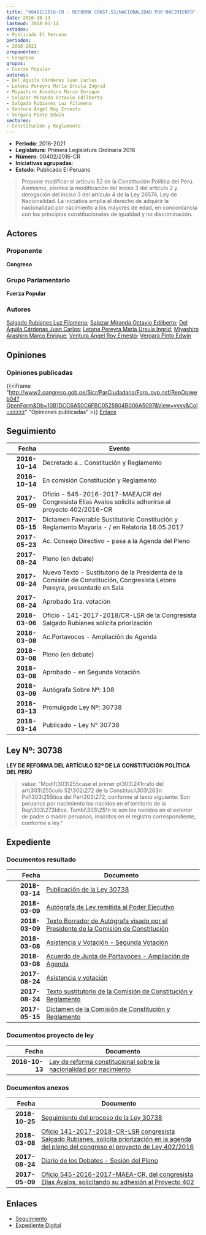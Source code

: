 ```yaml
---
title: "00402/2016-CR - REFORMA CONST.52/NACIONALIDAD POR NACIMIENTO"
date: 2016-10-13
lastmod: 2018-03-14
estados:
- Publicado El Peruano
periodos:
- 2016-2021
proponentes:
- Congreso
grupos:
- Fuerza Popular
autores:
- Del Águila Cárdenas Juan Carlos
- Letona Pereyra María Úrsula Ingrid
- Miyashiro Arashiro Marco Enrique
- Salazar Miranda Octavio Edilberto
- Salgado Rubianes Luz Filomena
- Ventura Ángel Roy Ernesto
- Vergara Pinto Edwin
sectores:
- Constitución y Reglamento
---
```

- **Periodo**: 2016-2021
- **Legislatura**: Primera Legislatura Ordinaria 2016
- **Número**: 00402/2016-CR
- **Iniciativas agrupadas**: 
- **Estado**: Publicado El Peruano

> Propone modificar el artículo 52 de la Constitución Política del Perú. Asimismo, plantea la modificación del inciso 3 del artículo 2 y derogación del inciso 3 del artículo 4 de la Ley 26574, Ley de Nacionalidad. La iniciativa amplía el derecho de adquirir la nacionalidad por nacimiento a los mayores de edad, en concordancia con los principios constitucionales de igualdad y no discriminación.


## Actores

### Proponente

**Congreso**

### Grupo Parlamentario

**Fuerza Popular**

### Autores

[Salgado Rubianes Luz Filomena](mailto:mailto:lsalgado@congreso.gob.pe); [Salazar Miranda Octavio Edilberto](mailto:mailto:osalazar@congreso.gob.pe); [Del Águila Cárdenas Juan Carlos](mailto:mailto:jdelaguila@congreso.gob.pe); [Letona Pereyra María Úrsula Ingrid](mailto:mailto:mletona@congreso.gob.pe); [Miyashiro Arashiro Marco Enrique](mailto:mailto:mmiyashiro@congreso.gob.pe); [Ventura Ángel Roy Ernesto](mailto:mailto:rventura@congreso.gob.pe); [Vergara Pinto Edwin](mailto:mailto:evergara@congreso.gob.pe)

## Opiniones

### Opiniones publicadas

{{<iframe "http://www2.congreso.gob.pe/Sicr/ParCiudadana/Foro_pvp.nsf/RepOpiweb04?OpenForm&Db=10B1DCC6A50C6FBC0525804B006A5097&View=yyyy&Col=zzzzz" "Opiniones publicadas" >}}
[Enlace](http://www2.congreso.gob.pe/Sicr/ParCiudadana/Foro_pvp.nsf/RepOpiweb04?OpenForm&Db=10B1DCC6A50C6FBC0525804B006A5097&View=yyyy&Col=zzzzz)


## Seguimiento

| Fecha | Evento |
|------:|--------|
| **2016-10-14** | Decretado a... Constitución y Reglamento |
| **2016-10-14** | En comisión Constitución y Reglamento |
| **2017-05-09** | Oficio - 545-2016-2017-MAEA/CR del Congresista Elías Avalos solicita adherirse al proyecto 402/2016-CR |
| **2017-05-15** | Dictamen Favorable Sustitutorio Constitución y Reglamento Mayoria - / en Relatoría 16.05.2017 |
| **2017-05-23** | Ac. Consejo Directivo - pasa a la Agenda del Pleno |
| **2017-08-24** | Pleno (en debate) |
| **2017-08-24** | Nuevo Texto - Sustitutorio de la Presidenta de la Comisión de Constitución, Congresista Letona Pereyra, presentado en Sala |
| **2017-08-24** | Aprobado 1ra. votación |
| **2018-03-06** | Oficio - 141-2017-2018/CR-LSR de la Congresista Salgado Rubianes solicita priorización |
| **2018-03-08** | Ac.Portavoces - Ampliación de Agenda |
| **2018-03-08** | Pleno (en debate) |
| **2018-03-08** | Aprobado - en Segunda Votación |
| **2018-03-09** | Autógrafa Sobre Nº: 108 |
| **2018-03-13** | Promulgado Ley Nº: 30738 |
| **2018-03-14** | Publicado - Ley N° 30738 |

## Ley Nº: 30738

**LEY DE REFORMA DEL ARTÍCULO 52º DE LA CONSTITUCIÓN POLÍTICA DEL PERÚ**

> value: "Modif\303\255case el primer p\303\241rrafo del art\303\255culo 52\302\272 de la Constituci\303\263n Pol\303\255tica del Per\303\272, conforme al texto siguiente: Son peruanos por nacimiento los nacidos en el territorio de la Rep\303\272blica. Tambi\303\251n lo son los nacidos en el exterior de padre o madre peruanos, inscritos en el registro correspondiente, conforme a ley."


## Expediente

### Documentos resultado

| Fecha | Documento |
|------:|-----------|
| **2018-03-14** | [Publicación de la Ley 30738](http://www.leyes.congreso.gob.pe/Documentos/2016_2021/ADLP/Normas_Legales/30738-LEY.pdf) |
| **2018-03-09** | [Autógrafa de Ley remitida al Poder Ejecutivo](http://www.leyes.congreso.gob.pe/Documentos/2016_2021/ADLP/Texto_Aprobado/AU0040220180309..pdf) |
| **2018-03-09** | [Texto Borrador de Autógrafa visado por el Presidente de la Comisión de Constitución](http://www.leyes.congreso.gob.pe/Documentos/2016_2021/Texto_Borrador_de_Autografa/BAU00402_20180309.pdf) |
| **2018-03-08** | [Asistencia y Votación - Segunda Votación](http://www.leyes.congreso.gob.pe/Documentos/2016_2021/Asistencia_y_Votacion/Proyectos_de_Ley/Exoneracion_de_Segunda_Votacion/ESV00402_20180308.pdf) |
| **2018-03-08** | [Acuerdo de Junta de Portavoces - Ampliación de Agenda](http://www.leyes.congreso.gob.pe/Documentos/2016_2021/Acuerdos/Junta_Portavoces/AJP0040220180308.PDF) |
| **2017-08-24** | [Asistencia y votación](http://www.leyes.congreso.gob.pe/Documentos/2016_2021/Asistencia_y_Votacion/Proyectos_de_Ley/AV00402_20170824.pdf) |
| **2017-08-24** | [Texto sustitutorio de la Comisión de Constitución y Reglamento](http://www.leyes.congreso.gob.pe/Documentos/2016_2021/Texto_Sustitutorio/Proyectos_de_Ley/TS0040220170824.PDF) |
| **2017-05-15** | [Dictamen de la Comisión de Constitución y Reglamento](http://www.leyes.congreso.gob.pe/Documentos/2016_2021/ADLP/Normas_Legales/30508-LEY.pdf) |

### Documentos proyecto de ley

| Fecha | Documento |
|------:|-----------|
| **2016-10-13** | [Ley de reforma constitucional sobre la nacionalidad por nacimiento](http://www.leyes.congreso.gob.pe/Documentos/2016_2021/Proyectos_de_Ley_y_de_Resoluciones_Legislativas/PL0040220161013..pdf) |

### Documentos anexos

| Fecha | Documento |
|------:|-----------|
| **2018-10-25** | [Seguimiento del proceso de la Ley 30738](http://www.leyes.congreso.gob.pe/Documentos/2016_2021/Seguimiento_de_Proyectos_de_Ley/00402PL20181025.pdf) |
| **2018-03-08** | [Oficio 141-2017-2018-CR-LSR congresista Salgado Rubianes, solicita priorización en la agenda del pleno del congreso el proyecto de Ley 402/2016](http://www.leyes.congreso.gob.pe/Documentos/2016_2021/Oficios/Congresistas/OFICIO-141-2017-2018-CR-LSR.pdf) |
| **2017-08-24** | [Diario de los Debates - Sesión del Pleno](http://www.leyes.congreso.gob.pe/Documentos/2016_2021/ADLP/Diario_Debates/30738-TDD.pdf) |
| **2017-05-09** | [Oficio 545-2016-2017-MAEA-CR, del congresista Elías Ávalos, solicitando su adhesión al Proyecto 402](http://www.leyes.congreso.gob.pe/Documentos/2016_2021/ADLP/Diario_Debates/30508_DD.pdf) |

## Enlaces

- [Seguimiento](http://www2.congreso.gob.pe/Sicr/TraDocEstProc/CLProLey2016.nsf/f7fff46988ca05b1052578e100829cc7/8530b1c82c08c4c40525804b0062fb81?OpenDocument)
- [Expediente Digital](http://www2.congreso.gob.pe/Sicr/TraDocEstProc/Expvirt_2011.nsf/visbusqptramdoc1621/00402?opendocument)


